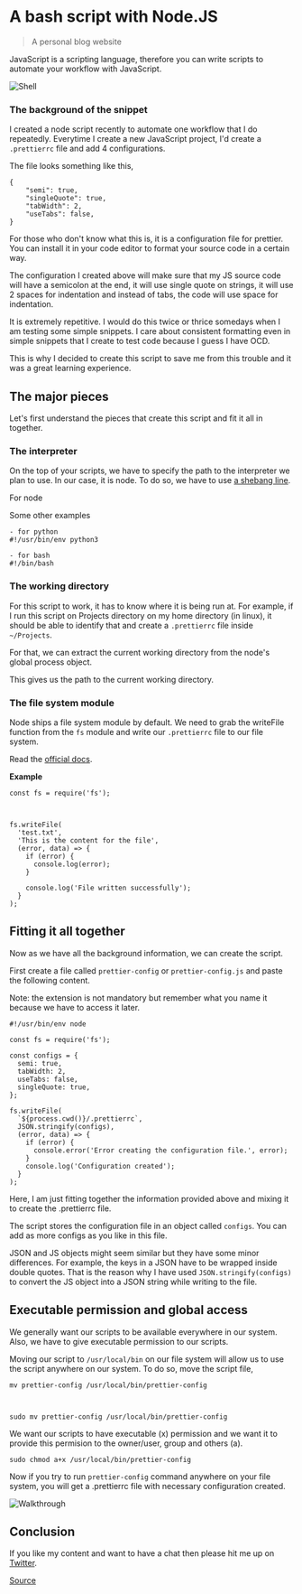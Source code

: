 # A bash script with Node.JS

> A personal blog website

JavaScript is a scripting language, therefore you can write scripts to automate your workflow with JavaScript.

![Shell](chrome-extension://cjedbglnccaioiolemnfhjncicchinao/static/b8628a53facfaf2ad0398b2d684b035f/0a47e/bash.png "Shell")

### The background of the snippet

I created a node script recently to automate one workflow that I do repeatedly. Everytime I create a new JavaScript project, I'd create a `.prettierrc` file and add 4 configurations.

The file looks something like this,

    {
    	"semi": true,
    	"singleQuote": true,
    	"tabWidth": 2,
    	"useTabs": false,
    }

For those who don't know what this is, it is a configuration file for prettier. You can install it in your code editor to format your source code in a certain way.

The configuration I created above will make sure that my JS source code will have a semicolon at the end, it will use single quote on strings, it will use 2 spaces for indentation and instead of tabs, the code will use space for indentation.

It is extremely repetitive. I would do this twice or thrice somedays when I am testing some simple snippets. I care about consistent formatting even in simple snippets that I create to test code because I guess I have OCD.

This is why I decided to create this script to save me from this trouble and it was a great learning experience.

The major pieces
----------------

Let's first understand the pieces that create this script and fit it all in together.

### The interpreter

On the top of your scripts, we have to specify the path to the interpreter we plan to use. In our case, it is node. To do so, we have to use [a shebang line](https://en.wikipedia.org/wiki/Shebang_(Unix)).

For node

Some other examples

    - for python
    #!/usr/bin/env python3
    
    - for bash
    #!/bin/bash

### The working directory

For this script to work, it has to know where it is being run at. For example, if I run this script on Projects directory on my home directory (in linux), it should be able to identify that and create a `.prettierrc` file inside `~/Projects`.

For that, we can extract the current working directory from the node's global process object.

This gives us the path to the current working directory.

### The file system module

Node ships a file system module by default. We need to grab the writeFile function from the `fs` module and write our `.prettierrc` file to our file system.

Read the [official docs](https://nodejs.org/dist/latest-v14.x/docs/api/fs.html#fs_fs_writefile_file_data_options_callback).

**Example**

    const fs = require('fs');
    
    
    
    fs.writeFile(
      'test.txt', 
      'This is the content for the file', 
      (error, data) => {
        if (error) {
          console.log(error);
        }
    
        console.log('File written successfully');
      }
    );

Fitting it all together
-----------------------

Now as we have all the background information, we can create the script.

First create a file called `prettier-config` or `prettier-config.js` and paste the following content.

Note: the extension is not mandatory but remember what you name it because we have to access it later.

    #!/usr/bin/env node
    
    const fs = require('fs');
    
    const configs = {
      semi: true,
      tabWidth: 2,
      useTabs: false,
      singleQuote: true,
    };
    
    fs.writeFile(
      `${process.cwd()}/.prettierrc`,
      JSON.stringify(configs),
      (error, data) => {
        if (error) {
          console.error('Error creating the configuration file.', error);
        }
        console.log('Configuration created');
      }
    );

Here, I am just fitting together the information provided above and mixing it to create the .prettierrc file.

The script stores the configuration file in an object called `configs`. You can add as more configs as you like in this file.

JSON and JS objects might seem similar but they have some minor differences. For example, the keys in a JSON have to be wrapped inside double quotes. That is the reason why I have used `JSON.stringify(configs)` to convert the JS object into a JSON string while writing to the file.

Executable permission and global access
---------------------------------------

We generally want our scripts to be available everywhere in our system. Also, we have to give executable permission to our scripts.

Moving our script to `/usr/local/bin` on our file system will allow us to use the script anywhere on our system. To do so, move the script file,

    mv prettier-config /usr/local/bin/prettier-config
    
    
    
    sudo mv prettier-config /usr/local/bin/prettier-config

We want our scripts to have executable (x) permission and we want it to provide this permision to the owner/user, group and others (a).

    sudo chmod a+x /usr/local/bin/prettier-config

Now if you try to run `prettier-config` command anywhere on your file system, you will get a .prettierrc file with necessary configuration created.

![Walkthrough](chrome-extension://cjedbglnccaioiolemnfhjncicchinao/static/d0ec5cc441912f6f3d0e8d349a45dfad/0a47e/bash-walkthrough.png "Walkthrough")

Conclusion
----------

If you like my content and want to have a chat then please hit me up on [Twitter](https://twitter.com/dev_prashaant).


[Source](https://www.bigomega.dev/bash-script-node)